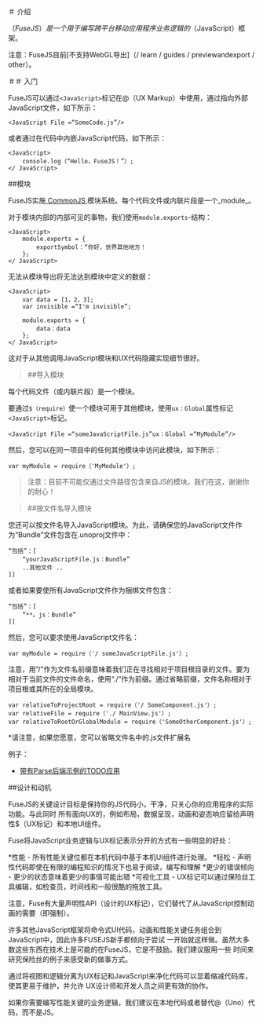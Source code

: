 <documentProperties pageTitle =“学习FuseJS”/>

＃ 介绍

$（FuseJS）是一个用于编写跨平台移动应用程序业务逻辑的$（JavaScript）框架。

注意：FuseJS目前[不支持WebGL导出]（/ learn / guides / previewandexport / other）。

＃＃ 入门

FuseJS可以通过`<JavaScript>`标记在@（UX Markup）中使用，通过指向外部JavaScript文件，如下所示：

	<JavaScript File =“SomeCode.js”/>

或者通过在代码中内嵌JavaScript代码，如下所示：

	<JavaScript>
		console.log（“Hello，FuseJS！”）;
	</ JavaScript>

##模块

FuseJS实施<a href="http://www.commonjs.org/"> CommonJS </a>模块系统。每个代码文件或内联片段是一个_module_。

对于模块内部的内部可见的事物，我们使用`module.exports`-结构：

	<JavaScript>
		module.exports = {
			exportSymbol：“你好，世界其他地方！
		};
	</ JavaScript>

无法从模块导出将无法达到模块中定义的数据：

	<JavaScript>
		var data = [1，2，3];
		var invisible =“I'm invisible”;

		module.exports = {
			data：data
		};
	</ JavaScript>

这对于从其他调用JavaScript模块和UX代码隐藏实现细节很好。

> ##导入模块

每个代码文件（或内联片段）是一个模块。

要通过`$（require）`使一个模块可用于其他模块，使用`ux：Global`属性标记`<JavaScript>`标记。

	<JavaScript File =“someJavaScriptFile.js”ux：Global =“MyModule”/>

然后，您可以在同一项目中的任何其他模块中访问此模块，如下所示：

	var myModule = require（'MyModule'）;

>注意：目前不可能仅通过文件路径包含来自JS的模块。我们在这，谢谢你的耐心！

> ##按文件名导入模块

您还可以按文件名导入JavaScript模块。为此，请确保您的JavaScript文件作为“Bundle”文件包含在.unoproj文件中：

```
“包括”：[
	“yourJavaScriptFile.js：Bundle”
	..其他文件 ..
]]
```

或者如果要使所有JavaScript文件作为捆绑文件包含：

```
“包括”：[
	“**。js：Bundle”
]]
```

然后，您可以要求使用JavaScript文件名：

```
var myModule = require（'/ someJavaScriptFile.js'）;
```

注意，用“/”作为文件名前缀意味着我们正在寻找相对于项目根目录的文件。要为相对于当前文件的文件命名，使用“./”作为前缀。通过省略前缀，文件名称相对于项目根或其所在的全局模块。

```
var relativeToProjectRoot = require（'/ SomeComponent.js'）;
var relativeFile = require（'./ MainView.js'）;
var relativeToRootOrGlobalModule = require（'SomeOtherComponent.js'）;
```

*请注意，如果您愿意，您可以省略文件名中的.js文件扩展名


例子：

* <a href="https://www.fusetools.com/developers/examples/todoparseexample">带有Parse后端示例的TODO应用</a>

##设计和动机

FuseJS的关键设计目标是保持你的JS代码小，干净，只关心你的应用程序的实际功能。与此同时
所有面向UX的，例如布局，数据呈现，动画和姿态响应留给声明性$（UX标记）和本地UI组件。

Fuse将JavaScript业务逻辑与UX标记表示分开的方式有一些明显的好处：

*性能 - 所有性能关键位都在本机代码中基于本机UI组件进行处理。
*轻松 - 声明性代码即使在有限的编程知识的情况下也易于阅读，编写和理解
*更少的错误倾向 - 更少的状态意味着更少的事情可能出错
  *可视化工具 -  UX标记可以通过保险丝工具编辑，如检查员，时间线和一般很酷的拖放工具。

注意，Fuse有大量声明性API（设计的UX标记），它们替代了从JavaScript控制动画的需要（即强制）。

许多其他JavaScript框架将命令式UI代码，动画和性能关键任务组合到JavaScript中，因此许多FUSEJS新手都倾向于尝试
一开始就这样做。虽然大多数这些东西在技术上是可能的在FuseJS，它是不鼓励。我们建议服用一些
时间来研究保险丝的例子来感受新的做事方式。

通过将视图和逻辑分离为UX标记和JavaScript来净化代码可以显着缩减代码库，使其更易于维护，并允许
UX设计师和开发人员之间更有效的协作。

如果你需要编写性能关键的业务逻辑，我们建议在本地代码或者替代@（Uno）代码，而不是JS。
